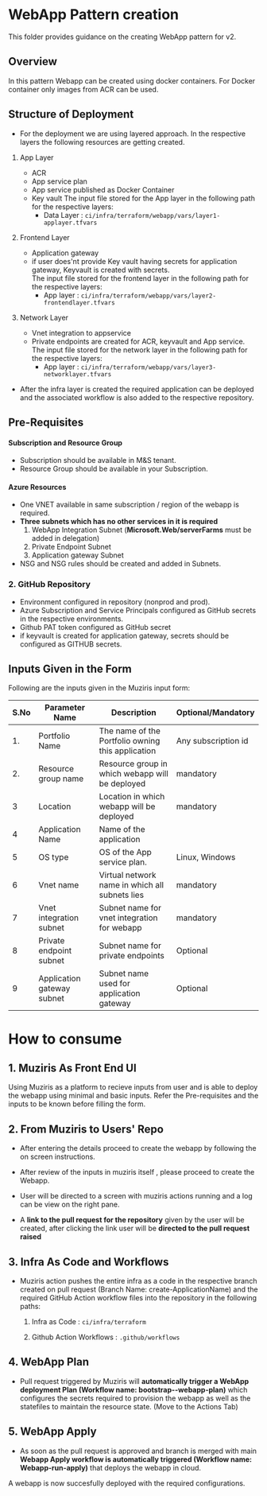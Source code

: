 # WebApp Pattern creation
This folder provides guidance on the creating WebApp pattern for v2.


## **Overview** 

In this pattern Webapp can be created using docker containers. For Docker container only images from ACR can be used.

## **Structure of Deployment**

- For the deployment we are using layered approach. In the respective layers the following resources are getting created.

1. App Layer
    - ACR
    - App service plan
    - App service published as Docker Container
    - Key vault
   The input file stored for the App layer in the following path for the respective layers:
        - Data Layer : ` ci/infra/terraform/webapp/vars/layer1-applayer.tfvars `

2. Frontend Layer
    - Application gateway
    - if user does'nt provide Key vault having secrets for application gateway, Keyvault is created with secrets.    
    The input file stored for the frontend layer in the following path for the respective layers:
        - App layer : ` ci/infra/terraform/webapp/vars/layer2-frontendlayer.tfvars ` 

2. Network Layer
    - Vnet integration to appservice
    - Private endpoints are created for ACR, keyvault and App service.    
    The input file stored for the network layer in the following path for the respective layers:
        - App layer : ` ci/infra/terraform/webapp/vars/layer3-networklayer.tfvars ` 

- After the infra layer is created the required application can be deployed and the associated workflow is also added to the respective repository.

## Pre-Requisites
#### Subscription and Resource Group
- Subscription should be available in M&S tenant.
- Resource Group should be available in your Subscription.

#### Azure Resources
- One VNET available in same subscription / region of the webapp is required.
- **Three subnets which has no other services in it is required**
  1. WebApp Integration Subnet (**Microsoft.Web/serverFarms** must be added in delegation)
  2. Private Endpoint Subnet 
  3. Application gateway Subnet
- NSG and NSG rules should be created and added in Subnets.

### 2. **GitHub Repository**

- Environment configured in repository (nonprod and prod).
- Azure Subscription and Service Principals configured as GitHub secrets in the respective environments.
- Github PAT token configured as GitHub secret
- if keyvault is created for application gateway, secrets should be configured as GITHUB secrets.

## Inputs Given in the Form

Following are the inputs given in the Muziris input form:

|S.No|Parameter Name|Description|Optional/Mandatory|
|----|--------------|---------|----------------|
|1.|Portfolio Name|The name of the Portfolio owning this application|Any subscription id|mandatory|
|2.|Resource group name|Resource group in which webapp will be deployed|mandatory|
|3|Location|Location in which webapp will be deployed|mandatory|
|4|Application Name|Name of the application||mandatory|
|5|OS type|OS of the App service plan.|Linux, Windows|mandatory|
|6|Vnet name|Virtual network name in which all subnets lies|mandatory|
|7|Vnet integration subnet|Subnet name for vnet integration for webapp|mandatory|
|8|Private endpoint subnet|Subnet name for private endpoints|Optional|
|9|Application gateway subnet| Subnet name used for application gateway|Optional|

# How to consume

## 1. **Muziris As Front End UI**

Using Muziris as a platform to recieve inputs from user and is able to deploy the webapp using minimal and basic inputs. Refer the Pre-requisites and the inputs to be known before filling the form.

## 2. **From Muziris to Users' Repo**

- After entering the details proceed to create the webapp by following the on screen instructions. 

- After review of the inputs in muziris itself , please proceed to create the Webapp.

- User will be directed to a screen with muziris actions running and a log can be view on the right pane.

- A **link to the pull request for the repository** given by the user will be created, after clicking the link user will be **directed to the pull request raised**

## 3. **Infra As Code and Workflows**

- Muziris action pushes the entire infra as a code in the respective branch created on pull request (Branch Name: create-ApplicationName) and the required GitHub Action workflow files into the repository in the following paths:
    
  1. Infra as Code : ``` ci/infra/terraform ```
  
  2. Github Action Workflows : ``` .github/workflows ```

## 4. **WebApp Plan**

- Pull request triggered by Muziris will **automatically trigger a WebApp deployment Plan (Workflow name: bootstrap--webapp-plan)** which configures the secrets required to provision the webapp as well as the statefiles to maintain the resource state. (Move to the Actions Tab)

## 5. **WebApp Apply**

- As soon as the pull request is approved and branch is merged with main **Webapp Apply workflow is automatically triggered (Workflow name: Webapp-run-apply)** that deploys the webapp  in cloud.

A webapp is now succesfully deployed with the required configurations.